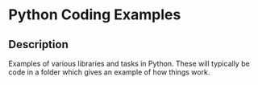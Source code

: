 # Python Coding Examples

## Description

Examples of various libraries and tasks in Python.  These will typically be code in a folder which gives an example of how things work.
